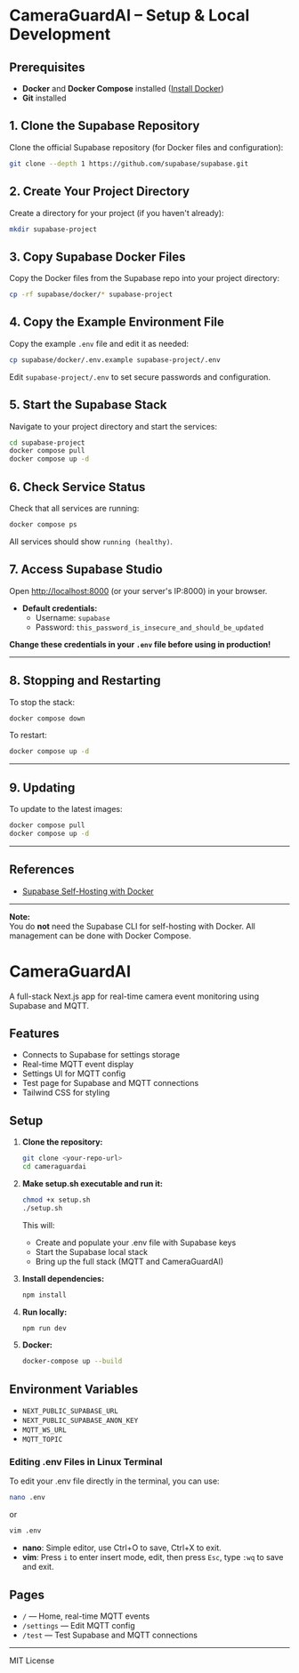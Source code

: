 # CameraGuardAI – Setup & Local Development

## Prerequisites

- **Docker** and **Docker Compose** installed ([Install Docker](https://docs.docker.com/get-docker/))
- **Git** installed

## 1. Clone the Supabase Repository

Clone the official Supabase repository (for Docker files and configuration):

```sh
git clone --depth 1 https://github.com/supabase/supabase.git
```

## 2. Create Your Project Directory

Create a directory for your project (if you haven't already):

```sh
mkdir supabase-project
```

## 3. Copy Supabase Docker Files

Copy the Docker files from the Supabase repo into your project directory:

```sh
cp -rf supabase/docker/* supabase-project
```

## 4. Copy the Example Environment File

Copy the example `.env` file and edit it as needed:

```sh
cp supabase/docker/.env.example supabase-project/.env
```

Edit `supabase-project/.env` to set secure passwords and configuration.

## 5. Start the Supabase Stack

Navigate to your project directory and start the services:

```sh
cd supabase-project
docker compose pull
docker compose up -d
```

## 6. Check Service Status

Check that all services are running:

```sh
docker compose ps
```

All services should show `running (healthy)`.

## 7. Access Supabase Studio

Open [http://localhost:8000](http://localhost:8000) (or your server's IP:8000) in your browser.

- **Default credentials:**
  - Username: `supabase`
  - Password: `this_password_is_insecure_and_should_be_updated`

**Change these credentials in your `.env` file before using in production!**

---

## 8. Stopping and Restarting

To stop the stack:

```sh
docker compose down
```

To restart:

```sh
docker compose up -d
```

---

## 9. Updating

To update to the latest images:

```sh
docker compose pull
docker compose up -d
```

---

## References

- [Supabase Self-Hosting with Docker](https://supabase.com/docs/guides/self-hosting/docker)

---

**Note:**  
You do **not** need the Supabase CLI for self-hosting with Docker. All management can be done with Docker Compose.

# CameraGuardAI

A full-stack Next.js app for real-time camera event monitoring using Supabase and MQTT.

## Features
- Connects to Supabase for settings storage
- Real-time MQTT event display
- Settings UI for MQTT config
- Test page for Supabase and MQTT connections
- Tailwind CSS for styling

## Setup
1. **Clone the repository:**
   ```bash
   git clone <your-repo-url>
   cd cameraguardai
   ```

2. **Make setup.sh executable and run it:**
   ```bash
   chmod +x setup.sh
   ./setup.sh
   ```
   This will:
   - Create and populate your .env file with Supabase keys
   - Start the Supabase local stack
   - Bring up the full stack (MQTT and CameraGuardAI)

3. **Install dependencies:**
   ```bash
   npm install
   ```

4. **Run locally:**
   ```bash
   npm run dev
   ```

5. **Docker:**
   ```bash
   docker-compose up --build
   ```

## Environment Variables
- `NEXT_PUBLIC_SUPABASE_URL`
- `NEXT_PUBLIC_SUPABASE_ANON_KEY`
- `MQTT_WS_URL`
- `MQTT_TOPIC`

### Editing .env Files in Linux Terminal
To edit your .env file directly in the terminal, you can use:
```bash
nano .env
```
or
```bash
vim .env
```
- **nano**: Simple editor, use Ctrl+O to save, Ctrl+X to exit.
- **vim**: Press `i` to enter insert mode, edit, then press `Esc`, type `:wq` to save and exit.

## Pages
- `/` — Home, real-time MQTT events
- `/settings` — Edit MQTT config
- `/test` — Test Supabase and MQTT connections

---
MIT License 